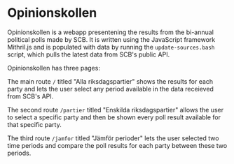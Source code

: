 # Opinionskollen

Opinionskollen is a webapp presentening the results from the bi-annual political polls made by SCB.
It is written using the JavaScript framework Mithril.js and is populated with data by running the
`update-sources.bash` script, which pulls the latest data from SCB's public API.

Opinionskollen has three pages:

The main route `/` titled "Alla riksdagspartier" shows the results for each party and lets the user
select any period available in the data receieved from SCB's API.

The second route `/partier` titled "Enskilda riksdagspartier" allows the user to select a specific
party and then be shown every poll result available for that specific party.

The third route `/jamfor` titled "Jämför perioder" lets the user selected two time periods and compare
the poll results for each party between these two periods.